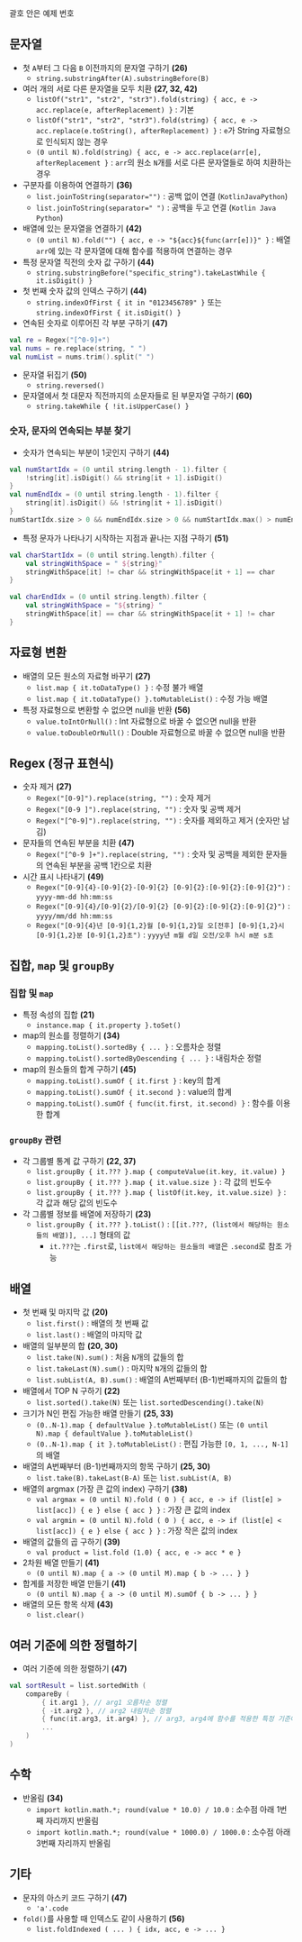 괄호 안은 예제 번호

## 문자열
* 첫 ```A```부터 그 다음 ```B``` 이전까지의 문자열 구하기 **(26)**
  * ```string.substringAfter(A).substringBefore(B)```
* 여러 개의 서로 다른 문자열을 모두 치환 **(27, 32, 42)**
  * ```listOf("str1", "str2", "str3").fold(string) { acc, e -> acc.replace(e, afterReplacement) }``` : 기본
  * ```listOf("str1", "str2", "str3").fold(string) { acc, e -> acc.replace(e.toString(), afterReplacement) }``` : ```e```가 String 자료형으로 인식되지 않는 경우
  * ```(0 until N).fold(string) { acc, e -> acc.replace(arr[e], afterReplacement }``` : ```arr```의 원소 ```N```개를 서로 다른 문자열들로 하여 치환하는 경우 
* 구분자를 이용하여 연결하기 **(36)**
  * ```list.joinToString(separator="")``` : 공백 없이 연결 (```KotlinJavaPython```)
  * ```list.joinToString(separator=" ")``` : 공백을 두고 연결 (```Kotlin Java Python```)
* 배열에 있는 문자열을 연결하기 **(42)**
  * ```(0 until N).fold("") { acc, e -> "${acc}${func(arr[e])}" }``` : 배열 ```arr```에 있는 각 문자열에 대해 함수를 적용하여 연결하는 경우
* 특정 문자열 직전의 숫자 값 구하기 **(44)**
  * ```string.substringBefore("specific_string").takeLastWhile { it.isDigit() }```
* 첫 번째 숫자 값의 인덱스 구하기 **(44)**
  * ```string.indexOfFirst { it in "0123456789" }``` 또는 ```string.indexOfFirst { it.isDigit() }```
* 연속된 숫자로 이루어진 각 부분 구하기 **(47)**
```kotlin
val re = Regex("[^0-9]+")
val nums = re.replace(string, " ")
val numList = nums.trim().split(" ")
```
* 문자열 뒤집기 **(50)**
  * ```string.reversed()```
* 문자열에서 첫 대문자 직전까지의 소문자들로 된 부문자열 구하기 **(60)**
  * ```string.takeWhile { !it.isUpperCase() }```

### 숫자, 문자의 연속되는 부분 찾기
* 숫자가 연속되는 부분이 1곳인지 구하기 **(44)**
```kotlin
val numStartIdx = (0 until string.length - 1).filter {
    !string[it].isDigit() && string[it + 1].isDigit()
}
val numEndIdx = (0 until string.length - 1).filter {
    string[it].isDigit() && !string[it + 1].isDigit()
}
numStartIdx.size > 0 && numEndIdx.size > 0 && numStartIdx.max() > numEndIdx.min()
```
* 특정 문자가 나타나기 시작하는 지점과 끝나는 지점 구하기 **(51)**
```kotlin
val charStartIdx = (0 until string.length).filter {
    val stringWithSpace = " ${string}"
    stringWithSpace[it] != char && stringWithSpace[it + 1] == char
}
        
val charEndIdx = (0 until string.length).filter {
    val stringWithSpace = "${string} "
    stringWithSpace[it] == char && stringWithSpace[it + 1] != char
}
```

## 자료형 변환
* 배열의 모든 원소의 자료형 바꾸기 **(27)**
  * ```list.map { it.toDataType() }``` : 수정 불가 배열
  * ```list.map { it.toDataType() }.toMutableList()``` : 수정 가능 배열
* 특정 자료형으로 변환할 수 없으면 null을 반환 **(56)**
  * ```value.toIntOrNull()``` : Int 자료형으로 바꿀 수 없으면 null을 반환
  * ```value.toDoubleOrNull()``` : Double 자료형으로 바꿀 수 없으면 null을 반환

## Regex (정규 표현식)
* 숫자 제거 **(27)**
  * ```Regex("[0-9]").replace(string, "")``` : 숫자 제거
  * ```Regex("[0-9 ]").replace(string, "")``` : 숫자 및 공백 제거
  * ```Regex("[^0-9]").replace(string, "")``` : 숫자를 제외하고 제거 (숫자만 남김)
* 문자들의 연속된 부분을 치환 **(47)**
  * ```Regex("[^0-9 ]+").replace(string, "")``` : 숫자 및 공백을 제외한 문자들의 연속된 부분을 공백 1칸으로 치환
* 시간 표시 나타내기 **(49)**
  * ```Regex("[0-9]{4}-[0-9]{2}-[0-9]{2} [0-9]{2}:[0-9]{2}:[0-9]{2}")``` : ```yyyy-mm-dd hh:mm:ss```
  * ```Regex("[0-9]{4}/[0-9]{2}/[0-9]{2} [0-9]{2}:[0-9]{2}:[0-9]{2}")``` : ```yyyy/mm/dd hh:mm:ss```
  * ```Regex("[0-9]{4}년 [0-9]{1,2}월 [0-9]{1,2}일 오[전후] [0-9]{1,2}시 [0-9]{1,2}분 [0-9]{1,2}초")``` : ```yyyy년 m월 d일 오전/오후 h시 m분 s초```

## 집합, ```map``` 및 ```groupBy```
### 집합 및 ```map```
* 특정 속성의 집합 **(21)**
  * ```instance.map { it.property }.toSet()```
* map의 원소를 정렬하기 **(34)**
  * ```mapping.toList().sortedBy { ... }``` : 오름차순 정렬
  * ```mapping.toList().sortedByDescending { ... }``` : 내림차순 정렬
* map의 원소들의 합계 구하기 **(45)**
  * ```mapping.toList().sumOf { it.first }``` : key의 합계
  * ```mapping.toList().sumOf { it.second }``` : value의 합계
  * ```mapping.toList().sumOf { func(it.first, it.second) }``` : 함수를 이용한 합계

### ```groupBy``` 관련
* 각 그룹별 통계 값 구하기 **(22, 37)**
  * ```list.groupBy { it.??? }.map { computeValue(it.key, it.value) }```
  * ```list.groupBy { it.??? }.map { it.value.size }``` : 각 값의 빈도수
  * ```list.groupBy { it.??? }.map { listOf(it.key, it.value.size) }``` : 각 값과 해당 값의 빈도수
* 각 그룹별 정보를 배열에 저장하기 **(23)**
  * ```list.groupBy { it.??? }.toList()``` : ```[[it.???, (list에서 해당하는 원소들의 배열)], ...]``` 형태의 값
    * ```it.???```는 ```.first```로, ```list에서 해당하는 원소들의 배열```은 ```.second```로 참조 가능

## 배열
* 첫 번째 및 마지막 값 **(20)**
  * ```list.first()``` : 배열의 첫 번째 값
  * ```list.last()``` : 배열의 마지막 값
* 배열의 일부분의 합 **(20, 30)**
  * ```list.take(N).sum()``` : 처음 ```N```개의 값들의 합
  * ```list.takeLast(N).sum()``` : 마지막 ```N```개의 값들의 합
  * ```list.subList(A, B).sum()``` : 배열의 A번째부터 (B-1)번째까지의 값들의 합
* 배열에서 TOP N 구하기 **(22)**
  * ```list.sorted().take(N)``` 또는 ```list.sortedDescending().take(N)```
* 크기가 N인 편집 가능한 배열 만들기 **(25, 33)**
  * ```(0..N-1).map { defaultValue }.toMutableList()``` 또는 ```(0 until N).map { defaultValue }.toMutableList()```
  * ```(0..N-1).map { it }.toMutableList()``` : 편집 가능한 ```[0, 1, ..., N-1]```의 배열
* 배열의 A번째부터 (B-1)번째까지의 항목 구하기 **(25, 30)**
  * ```list.take(B).takeLast(B-A)``` 또는 ```list.subList(A, B)```
* 배열의 argmax (가장 큰 값의 index) 구하기 **(38)**
  * ```val argmax = (0 until N).fold ( 0 ) { acc, e -> if (list[e] > list[acc]) { e } else { acc } }``` : 가장 큰 값의 index
  * ```val argmin = (0 until N).fold ( 0 ) { acc, e -> if (list[e] < list[acc]) { e } else { acc } }``` : 가장 작은 값의 index
* 배열의 값들의 곱 구하기 **(39)**
  * ```val product = list.fold (1.0) { acc, e -> acc * e }```
* 2차원 배열 만들기 **(41)**
  * ```(0 until N).map { a -> (0 until M).map { b -> ... } }```
* 합계를 저장한 배열 만들기 **(41)**
  * ```(0 until N).map { a -> (0 until M).sumOf { b -> ... } }```
* 배열의 모든 항목 삭제 **(43)**
  * ```list.clear()```

## 여러 기준에 의한 정렬하기
* 여러 기준에 의한 정렬하기 **(47)**
```kotlin
val sortResult = list.sortedWith (
    compareBy (
        { it.arg1 }, // arg1 오름차순 정렬
        { -it.arg2 }, // arg2 내림차순 정렬
        { func(it.arg3, it.arg4) }, // arg3, arg4에 함수를 적용한 특정 기준에 의해 정렬
        ...
    )
)
```

## 수학
* 반올림 **(34)**
  * ```import kotlin.math.*; round(value * 10.0) / 10.0``` : 소수점 아래 1번째 자리까지 반올림
  * ```import kotlin.math.*; round(value * 1000.0) / 1000.0``` : 소수점 아래 3번째 자리까지 반올림

## 기타
* 문자의 아스키 코드 구하기 **(47)**
  * ```'a'.code```
* ```fold()```를 사용할 때 인덱스도 같이 사용하기 **(56)**
  * ```list.foldIndexed ( ... ) { idx, acc, e -> ... }```
